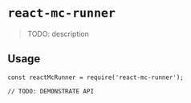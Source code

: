 # `react-mc-runner`

> TODO: description

## Usage

```
const reactMcRunner = require('react-mc-runner');

// TODO: DEMONSTRATE API
```
